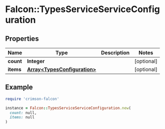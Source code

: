 # Falcon::TypesServiceServiceConfiguration

## Properties

| Name | Type | Description | Notes |
| ---- | ---- | ----------- | ----- |
| **count** | **Integer** |  | [optional] |
| **items** | [**Array&lt;TypesConfiguration&gt;**](TypesConfiguration.md) |  | [optional] |

## Example

```ruby
require 'crimson-falcon'

instance = Falcon::TypesServiceServiceConfiguration.new(
  count: null,
  items: null
)
```

